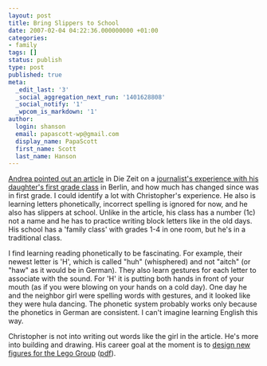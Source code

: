 ```yaml
---
layout: post
title: Bring Slippers to School
date: 2007-02-04 04:22:36.000000000 +01:00
categories:
- family
tags: []
status: publish
type: post
published: true
meta:
  _edit_last: '3'
  _social_aggregation_next_run: '1401628808'
  _social_notify: '1'
  _wpcom_is_markdown: '1'
author:
  login: shanson
  email: papascott-wp@gmail.com
  display_name: PapaScott
  first_name: Scott
  last_name: Hanson
---
```

<p><a href="http://serendipita.org/2007/02/03/welche-schule/">Andrea pointed out an article</a> in Die Zeit on a <a href="http://www.zeit.de/2007/06/Schule-Marie?page=all">journalist's experience with his daughter's first grade class</a> in Berlin, and how much has changed since was in first grade. I could identify a lot with Christopher's experience. He also is learning letters phonetically, incorrect spelling is ignored for now, and he also has slippers at school. Unlike in the article, his class has a number (1c) not a name and he has to practice writing block letters like in the old days. His school has a 'family class' with grades 1-4 in one room, but he's in a traditional class.</p>
<p>I find learning reading phonetically to be fascinating. For example, their newest letter is 'H', which is called "huh" (whisphered) and not "aitch" (or "haw" as it would be in German). They also learn gestures for each letter to associate with the sound. For 'H' it is putting both hands in front of your mouth (as if you were blowing on your hands on a cold day). One day he and the neighbor girl were spelling words with gestures, and it looked like they were hula dancing. The phonetic system probably works only because the phonetics in German are consistent. I can't imagine learning English this way.</p>
<p>Christopher is not into writing out words like the girl in the article. He's more into building and drawing. His career goal at the moment is to <a href="http://www.lego.com/eng/info/default.asp?page=vacant&amp;contentid=27719">design new figures for the Lego Group</a> (<a href="https://www.papascott.de/wordpress/wp-content/uploads/2007/02/uploaded2583ca-5e05-4bd5-a003-ff36968c9bb8.pdf">pdf</a>).</p>
